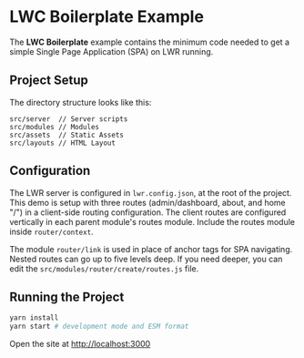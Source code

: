 # LWC Boilerplate Example

The **LWC Boilerplate** example contains the minimum code needed to get a simple Single Page Application (SPA) on LWR running.

## Project Setup

The directory structure looks like this:

```
src/server  // Server scripts
src/modules // Modules
src/assets  // Static Assets
src/layouts // HTML Layout
```

## Configuration

The LWR server is configured in `lwr.config.json`, at the root of the project. This demo is setup with three routes (admin/dashboard, about, and home "/") in a client-side routing configuration. The client routes are configured vertically in each parent module's routes module. Include the routes module inside `router/context`.



The module ``router/link`` is used in place of anchor tags for SPA navigating. Nested routes can go up to five levels deep. If you need deeper, you can edit the `src/modules/router/create/routes.js` file.

## Running the Project

```bash
yarn install
yarn start # development mode and ESM format
```

Open the site at [http://localhost:3000](http://localhost:3000)
